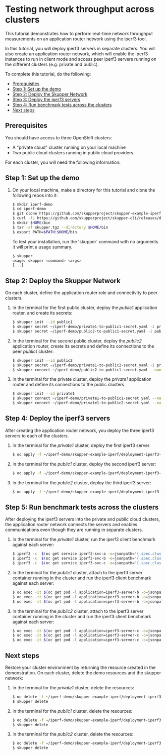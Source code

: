# Testing network throughput across clusters

This tutorial demonstrates how to perform real-time network throughput measurements on an application router network using the iperf3 tool.

In this tutorial, you will deploy iperf3 servers in separate clusters. You will also create an application router network, which will enable the iperf3 instances to run in client mode and access peer iperf3 servers running on the different clusters (e.g. private and public).

To complete this tutorial, do the following:

* [Prerequisites](#prerequisites)
* [Step 1: Set up the demo](#step-1-set-up-the-demo)
* [Step 2: Deploy the Skupper Network](#step-2-deploy-the-skupper-network)
* [Step 3: Deploy the iperf3 servers](#step-3-deploy-the-iperf3-servers)
* [Step 4: Run benchmark tests across the clusters](#step-4-run-benchmark-tests-across-the-clusters)
* [Next steps](#next-steps)

## Prerequisites

You should have access to three OpenShift clusters:
* A "private cloud" cluster running on your local machine
* Two public cloud clusters running in public cloud providers

For each cluster, you will need the following information:

## Step 1: Set up the demo

1. On your local machine, make a directory for this tutorial and clone the following repos into it:

   ```bash
   $ mkdir iperf-demo
   $ cd iperf-demo
   $ git clone https://github.com/skupperproject/skupper-example-iperf.git
   $ curl -fL https://github.com/skupperproject/skupper-cli/releases/download/dummy3/linux.tgz -o skupper.tgz
   $ mkdir $HOME/bin
   $ tar -xf skupper.tgz --directory $HOME/bin
   $ export PATH=$PATH:$HOME/bin
   ```

   To test your installation, run the 'skupper' command with no arguments. It will print a usage summary.

   ```bash
   $ skupper
   usage: skupper <command> <args>
   [...]
   ```

## Step 2: Deploy the Skupper Network

On each cluster, define the application router role and connectivity to peer clusters.

1. In the terminal for the first public cluster, deploy the *public1* application router, and create its secrets:

   ```bash
   $ skupper init --id public1
   $ skupper secret ~/iperf-demo/private1-to-public1-secret.yaml -i private1
   $ skupper secret ~/iperf-demo/public2-to-public1-secret.yaml -i public2
   ```

2. In the terminal for the second public cluster, deploy the *public2* application router, create its secrets and define its connections to the peer *public1* cluster:

   ```bash
   $ skupper init --id public2
   $ skupper secret ~/iperf-demo/private1-to-public2-secret.yaml -i private1
   $ skupper connect ~/iperf-demo/public2-to-public1-secret.yaml --name public1
   ```

3. In the terminal for the private cluster, deploy the *private1* application router and define its connections to the public clusters

   ```bash
   $ skupper init --id private1
   $ skupper connect ~/iperf-demo/private1-to-public1-secret.yaml --name public1
   $ skupper connect ~/iperf-demo/private1-to-public2-secret.yaml --name public2
   ```

## Step 4: Deploy the iperf3 servers

After creating the application router network, you deploy the three iperf3 servers to each of the clusters.

1. In the terminal for the *private1* cluster, deploy the first iperf3 server:

   ```bash
   $ oc apply -f ~/iperf-demo/skupper-example-iperf/deployment-iperf3-a.yaml
   ```

2. In the terminal for the *public1* cluster, deploy the second iperf3 server:

   ```bash
   $ oc apply -f ~/iperf-demo/skupper-example-iperf/deployment-iperf3-b.yaml
   ```

3. In the terminal for the *public2* cluster, deploy the third iperf3 server:

   ```bash
   $ oc apply -f ~/iperf-demo/skupper-example-iperf/deployment-iperf3-c.yaml
   ```

## Step 5: Run benchmark tests across the clusters

After deploying the iperf3 servers into the private and public cloud clusters, the application router network connects the servers and enables communications even though they are running in separate clusters.

1. In the terminal for the *private1* cluster, run the iperf3 client benchmark against each server:

   ```bash
   $ iperf3 -c  $(oc get service iperf3-svc-a -o=jsonpath='{.spec.clusterIP}')
   $ iperf3 -c  $(oc get service iperf3-svc-b -o=jsonpath='{.spec.clusterIP}')
   $ iperf3 -c  $(oc get service iperf3-svc-c -o=jsonpath='{.spec.clusterIP}')   
   ```

2. In the terminal for the *public1* cluster, attach to the iperf3 server container running in the cluster and run the iperf3 client benchmark against each server:

   ```bash
   $ oc exec -it $(oc get pod -l application=iperf3-server-b -o=jsonpath='{.items[0].metadata.name}') -- iperf3 -c  $(oc get service iperf3-svc-a -o=jsonpath='{.spec.clusterIP}')
   $ oc exec -it $(oc get pod -l application=iperf3-server-b -o=jsonpath='{.items[0].metadata.name}') -- iperf3 -c  $(oc get service iperf3-svc-b -o=jsonpath='{.spec.clusterIP}')
   $ oc exec -it $(oc get pod -l application=iperf3-server-b -o=jsonpath='{.items[0].metadata.name}') -- iperf3 -c  $(oc get service iperf3-svc-c -o=jsonpath='{.spec.clusterIP}')   
   ```

3. In the terminal for the *public2* cluster, attach to the iperf3 server container running in the cluster and run the iperf3 client benchmark against each server:

   ```bash
   $ oc exec -it $(oc get pod -l application=iperf3-server-c -o=jsonpath='{.items[0].metadata.name}') -- iperf3 -c  $(oc get service iperf3-svc-a -o=jsonpath='{.spec.clusterIP}')
   $ oc exec -it $(oc get pod -l application=iperf3-server-c -o=jsonpath='{.items[0].metadata.name}') -- iperf3 -c  $(oc get service iperf3-svc-b -o=jsonpath='{.spec.clusterIP}')
   $ oc exec -it $(oc get pod -l application=iperf3-server-c -o=jsonpath='{.items[0].metadata.name}') -- iperf3 -c  $(oc get service iperf3-svc-c -o=jsonpath='{.spec.clusterIP}')   
   ```

## Next steps

Restore your cluster environment by returning the resource created in the demonstration. On each cluster, delete the demo resources and the skupper network:

1. In the terminal for the *private1* cluster, delete the resources:


   ```bash
   $ oc delete -f ~/iperf-demo/skupper-example-iperf/deployment-iperf3-a.yaml
   $ skupper delete
   ```

2. In the terminal for the *public1* cluster, delete the resources:


   ```bash
   $ oc delete -f ~/iperf-demo/skupper-example-iperf/deployment-iperf3-b.yaml
   $ skupper delete
   ```

3. In the terminal for the *public2* cluster, delete the resources:


   ```bash
   $ oc delete -f ~/iperf-demo/skupper-example-iperf/deployment-iperf3-c.yaml
   $ skupper delete
   ```

